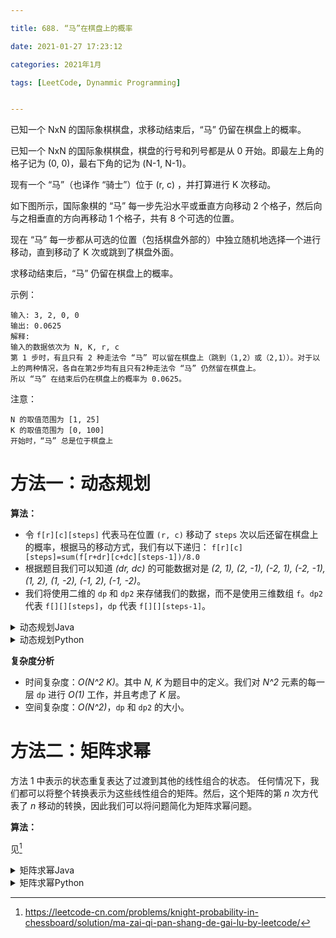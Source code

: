 ```yaml
---

title: 688. “马”在棋盘上的概率

date: 2021-01-27 17:23:12

categories: 2021年1月

tags: [LeetCode, Dynammic Programming]


---
```

 
已知一个 NxN 的国际象棋棋盘，求移动结束后，“马” 仍留在棋盘上的概率。
 
<!-- more -->

已知一个 NxN 的国际象棋棋盘，棋盘的行号和列号都是从 0 开始。即最左上角的格子记为 (0, 0)，最右下角的记为 (N-1, N-1)。 

现有一个 “马”（也译作 “骑士”）位于 (r, c) ，并打算进行 K 次移动。 

如下图所示，国际象棋的 “马” 每一步先沿水平或垂直方向移动 2 个格子，然后向与之相垂直的方向再移动 1 个格子，共有 8 个可选的位置。


现在 “马” 每一步都从可选的位置（包括棋盘外部的）中独立随机地选择一个进行移动，直到移动了 K 次或跳到了棋盘外面。

求移动结束后，“马” 仍留在棋盘上的概率。


示例：
    
    输入: 3, 2, 0, 0
    输出: 0.0625
    解释: 
    输入的数据依次为 N, K, r, c
    第 1 步时，有且只有 2 种走法令 “马” 可以留在棋盘上（跳到（1,2）或（2,1））。对于以上的两种情况，各自在第2步均有且只有2种走法令 “马” 仍然留在棋盘上。
    所以 “马” 在结束后仍在棋盘上的概率为 0.0625。


注意：
    
    N 的取值范围为 [1, 25]
    K 的取值范围为 [0, 100]
    开始时，“马” 总是位于棋盘上
#  方法一：动态规划

**算法：**
- 令 `f[r][c][steps]` 代表马在位置 `(r, c)` 移动了 `steps` 次以后还留在棋盘上的概率，根据马的移动方式，我们有以下递归： 
    ``f[r][c][steps]=sum(f[r+dr][c+dc][steps-1])/8.0``
- 根据题目我们可以知道 *(dr, dc)* 的可能数据对是 *(2, 1),* *(2, -1),* *(-2, 1),* *(-2, -1),* *(1, 2),* *(1, -2),* *(-1, 2),* *(-1, -2)*。
- 我们将使用二维的 `dp` 和 `dp2` 来存储我们的数据，而不是使用三维数组 `f`。`dp2` 代表 `f[][][steps]`，`dp` 代表 `f[][][steps-1]`。 


<details>
    <summary>动态规划Java</summary>


```java [solution1-Java]
class Solution {
    public double knightProbability(int N, int K, int sr, int sc) {
        double[][] dp = new double[N][N];
        int[] dr = new int[]{2, 2, 1, 1, -1, -1, -2, -2};
        int[] dc = new int[]{1, -1, 2, -2, 2, -2, 1, -1};

        dp[sr][sc] = 1;
        for (; K > 0; K--) {
            double[][] dp2 = new double[N][N];
            for (int r = 0; r < N; r++) {
                for (int c = 0; c < N; c++) {
                    for (int k = 0; k < 8; k++) {
                        int cr = r + dr[k];
                        int cc = c + dc[k];
                        if (0 <= cr && cr < N && 0 <= cc && cc < N) {
                            dp2[cr][cc] += dp[r][c] / 8.0;
                        }
                    }
                }
            }
            dp = dp2;
        }
        double ans = 0.0;
        for (double[] row: dp) {
            for (double x: row) ans += x;
        }
        return ans;
    }
}
```    
    
</details>

<details>
    <summary>动态规划Python</summary>
    
    
```python [solution1-Python]
class Solution(object):
    def knightProbability(self, N, K, r, c):
        dp = [[0] * N for _ in xrange(N)]
        dp[r][c] = 1
        for _ in xrange(K):
            dp2 = [[0] * N for _ in xrange(N)]
            for r, row in enumerate(dp):
                for c, val in enumerate(row):
                    for dr, dc in ((2,1),(2,-1),(-2,1),(-2,-1),
                                   (1,2),(1,-2),(-1,2),(-1,-2)):
                        if 0 <= r + dr < N and 0 <= c + dc < N:
                            dp2[r+dr][c+dc] += val / 8.0
            dp = dp2

        return sum(map(sum, dp))
```

</details>

**复杂度分析**

* 时间复杂度：*O(N^2 K)*。其中 *N, K* 为题目中的定义。我们对 *N^2* 元素的每一层 `dp` 进行 *O(1)* 工作，并且考虑了 *K* 层。 
* 空间复杂度：*O(N^2)*，`dp` 和 `dp2` 的大小。 


#  方法二：矩阵求幂

方法 1 中表示的状态重复表达了过渡到其他的线性组合的状态。 任何情况下，我们都可以将整个转换表示为这些线性组合的矩阵。然后，这个矩阵的第 *n* 次方代表了 *n* 移动的转换，因此我们可以将问题简化为矩阵求幂问题。 

**算法：**

见[^1]


<details>
    <summary>矩阵求幂Java</summary>
    
   

```java [solution2-Java]
class Solution {
    public double knightProbability(int N, int K, int sr, int sc) {
        int[] dr = new int[]{-1, -1, 1, 1, -2, -2, 2, 2};
        int[] dc = new int[]{2, -2, 2, -2, 1, -1, 1, -1};

        int[] index = new int[N * N];
        int t = 0;
        for (int r = 0; r < N; r++) {
            for (int c = 0; c < N; c++) {
                if (r * N + c == canonical(r, c, N)) {
                    index[r * N + c] = t;
                    t++;
                } else {
                    index[r * N + c] = index[canonical(r, c, N)];
                }
            }
        }

        double[][] T = new double[t][t];
        int curRow = 0;
        for (int r = 0; r < N; r++) {
            for (int c = 0; c < N; c++) {
                if (r * N + c == canonical(r, c, N)) {
                    for (int k = 0; k < 8; k++) {
                        int cr = r + dr[k], cc = c + dc[k];
                        if (0 <= cr && cr < N && 0 <= cc && cc < N) {
                            T[curRow][index[canonical(cr, cc, N)]] += 0.125;
                        }
                    }
                    curRow++;
                }
            }
        }

        double[] row = matrixExpo(T, K)[index[sr*N + sc]];
        double ans = 0.0;
        for (double x: row) ans += x;
        return ans;
    }

    public int canonical(int r, int c, int N) {
        if (2*r > N) r = N-1-r;
        if (2*c > N) c = N-1-c;
        if (r > c) {
            int t = r;
            r = c;
            c = t;
        }
        return r * N + c;
    }
    public double[][] matrixMult(double[][] A, double[][] B) {
        double[][] ans = new double[A.length][A.length];
        for (int i = 0; i < A.length; i++) {
            for (int j = 0; j < B[0].length; j++) {
                for (int k = 0; k < B.length; k++) {
                    ans[i][j] += A[i][k] * B[k][j];
                }
            }
        }
        return ans;
    }
    public double[][] matrixExpo(double[][] A, int pow) {
        double[][] ans = new double[A.length][A.length];
        for (int i = 0; i < A.length; i++) ans[i][i] = 1;
        if (pow == 0) return ans;
        if (pow == 1) return A;
        if (pow % 2 == 1) return matrixMult(matrixExpo(A, pow-1), A);
        double[][] B = matrixExpo(A, pow / 2);
        return matrixMult(B, B);
    }
}
```

</details>
<details>
    <summary>矩阵求幂Python</summary>
    
```python [solution2-Python]
class Solution(object):
    def knightProbability(self, N, K, sr, sc):
        def canonical(r, c):
            if 2 * r > N: r = N - 1 - r
            if 2 * c > N: c = N - 1 - c
            if r > c: r, c = c, r
            return r*N + c

        def matrix_mult(A, B):
            ZB = zip(*B)
            return [[sum(a * b for a, b in zip(row, col))
                     for col in ZB] for row in A]

        def matrix_expo(A, K):
            if K == 0:
                return [[+(i==j) for j in xrange(len(A))]
                        for i in xrange(len(A))]
            if K == 1:
                return A
            elif K % 2:
                return matrix_mult(matrix_expo(A, K-1), A)
            B = matrix_expo(A, K/2)
            return matrix_mult(B, B)

        index = [0] * (N*N)
        t = 0
        for r in xrange(N):
            for c in xrange(N):
                if r*N + c == canonical(r, c):
                    index[r*N + c] = t
                    t += 1
                else:
                    index[r*N + c] = index[canonical(r, c)]

        T = []
        for r in xrange(N):
            for c in xrange(N):
                if r*N + c == canonical(r, c):
                    row = [0] * t
                    for dr, dc in ((2,1),(2,-1),(-2,1),(-2,-1),
                                    (1,2),(1,-2),(-1,2),(-1,-2)):
                        if 0 <= r+dr < N and 0 <= c+dc < N:
                            row[index[(r+dr)*N + c+dc]] += 0.125
                    T.append(row)

        Tk = matrix_expo(T, K)
        i = index[sr * N + sc]
        return sum(Tk[i])
```

</details>



[^1]:https://leetcode-cn.com/problems/knight-probability-in-chessboard/solution/ma-zai-qi-pan-shang-de-gai-lu-by-leetcode/